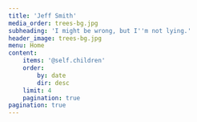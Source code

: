 ```yaml
---
title: 'Jeff Smith'
media_order: trees-bg.jpg
subheading: 'I might be wrong, but I''m not lying.'
header_image: trees-bg.jpg
menu: Home
content:
    items: '@self.children'
    order:
        by: date
        dir: desc
    limit: 4
    pagination: true
pagination: true
---
```


